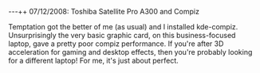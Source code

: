---++ 07/12/2008: Toshiba Satellite Pro A300 and Compiz

Temptation got the better of me (as usual) and I installed kde-compiz.  Unsurprisingly the very basic graphic card, on this business-focused laptop, gave a pretty poor compiz performance.  If you're after 3D acceleration for gaming and desktop effects, then you're probably looking for a different laptop!  For me, it's just about perfect.
